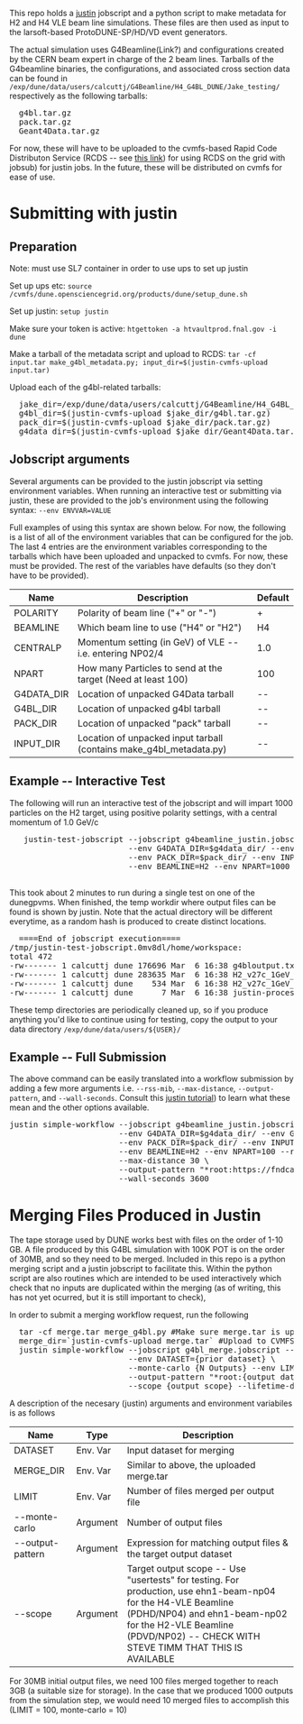 This repo holds a [justin](https://justin.dune.hep.ac.uk/docs/) jobscript and a python script to make metadata for H2 and H4 VLE beam line simulations. These files are then used as input to the larsoft-based ProtoDUNE-SP/HD/VD event generators.



The actual simulation uses G4Beamline(Link?) and configurations created by the CERN beam expert in charge of the 2 beam lines. Tarballs of the G4beamline binaries, the configurations, and associated cross section data can be found in 
`/exp/dune/data/users/calcuttj/G4Beamline/H4_G4BL_DUNE/Jake_testing/` respectively as the following tarballs:
<pre>
  g4bl.tar.gz 
  pack.tar.gz
  Geant4Data.tar.gz
</pre>

For now, these will have to be uploaded to the cvmfs-based Rapid Code Distributon Service (RCDS -- see [this link](https://cdcvs.fnal.gov/redmine/projects/jobsub/wiki/Rapid_Code_Distribution_Service_via_CVMFS_using_Jobsub)) for using RCDS on the grid with jobsub) for justin jobs.  In the future, these will be distributed on cvmfs for ease of use.

# Submitting with justin

## Preparation
Note: must use SL7 container in order to use ups to set up justin

Set up ups etc: `source /cvmfs/dune.opensciencegrid.org/products/dune/setup_dune.sh`

Set up justin: `setup justin`

Make sure your token is active: `htgettoken -a htvaultprod.fnal.gov -i dune`

Make a tarball of the metadata script and upload to RCDS: `tar -cf input.tar make_g4bl_metadata.py; input_dir=$(justin-cvmfs-upload input.tar)`

Upload each of the g4bl-related tarballs:
<pre>
  jake_dir=/exp/dune/data/users/calcuttj/G4Beamline/H4_G4BL_DUNE/Jake_testing/
  g4bl_dir=$(justin-cvmfs-upload $jake_dir/g4bl.tar.gz)
  pack_dir=$(justin-cvmfs-upload $jake_dir/pack.tar.gz)
  g4data_dir=$(justin-cvmfs-upload $jake_dir/Geant4Data.tar.gz)
</pre>

## Jobscript arguments
Several arguments can be provided to the justin jobscript via setting environment variables. When running an interactive test or submitting via justin, 
these are provided to the job's environment using the following syntax: `--env ENVVAR=VALUE`

Full examples of using this syntax are shown below. For now, the following is a 
list of all of the environment variables that can be configured for the job. The last 4 entries are the environment variables corresponding to the 
tarballs which have been uploaded and unpacked to cvmfs. For now, these must be provided. The rest of the variables have defaults (so they don't have to be provided).


| Name  | Description | Default | 
| ------------- | ------------- | ------------- |
| POLARITY  | Polarity of beam line ("+" or "-") | + |
| BEAMLINE  | Which beam line to use ("H4" or "H2") | H4 |
| CENTRALP  | Momentum setting (in GeV) of VLE -- i.e. entering NP02/4 | 1.0 |
| NPART     | How many Particles to send at the target (Need at least 100) | 100 |
| G4DATA_DIR | Location of unpacked G4Data tarball | -- |
| G4BL_DIR | Location of unpacked g4bl tarball | -- |
| PACK_DIR | Location of unpacked "pack" tarball | -- |
| INPUT_DIR | Location of unpacked input tarball (contains make_g4bl_metadata.py) | -- |


## Example -- Interactive Test
The following will run an interactive test of the jobscript and will impart 1000 particles on the H2 target, using positive polarity settings, with a central momentum of 1.0 GeV/c
 <pre>
   justin-test-jobscript --jobscript g4beamline_justin.jobscript --monte-carlo 1 \
                         --env G4DATA_DIR=$g4data_dir/ --env G4BL_DIR=$g4bl_dir/ \
                         --env PACK_DIR=$pack_dir/ --env INPUT_DIR=$input_dir/  \
                         --env BEAMLINE=H2 --env NPART=1000
 </pre>
 This took about 2 minutes to run during a single test on one of the dunegpvms. When finished, the temp workdir where output files can be found is shown by justin. Note that 
 the actual directory will be different everytime, as a random hash is produced to create distinct locations.
<pre>
  ====End of jobscript execution====
/tmp/justin-test-jobscript.0mv8dl/home/workspace:
total 472
-rw------- 1 calcuttj dune 176696 Mar  6 16:38 g4bloutput.txt
-rw------- 1 calcuttj dune 283635 Mar  6 16:38 H2_v27c_1GeV_1_20250306T223828Z_000001.root
-rw------- 1 calcuttj dune    534 Mar  6 16:38 H2_v27c_1GeV_1_20250306T223828Z_000001.root.json
-rw------- 1 calcuttj dune      7 Mar  6 16:38 justin-processed-pfns.txt
</pre>

These temp directories are periodically cleaned up, so if you produce anything you'd like to continue using for testing, copy the output to your data directory `/exp/dune/data/users/${USER}/`
## Example -- Full Submission

The above command can be easily translated into a workflow submission by adding a few more arguments i.e. `--rss-mib`, `--max-distance`, `--output-pattern`, and `--wall-seconds`. 
Consult this [justin tutorial](https://justin.dune.hep.ac.uk/docs/tutorials.dune.md)) to learn what these mean and the other options available. 

<pre>
justin simple-workflow --jobscript g4beamline_justin.jobscript --monte-carlo 100 \
                       --env G4DATA_DIR=$g4data_dir/ --env G4BL_DIR=$g4bl_dir/ \
                       --env PACK_DIR=$pack_dir/ --env INPUT_DIR=$input_dir/  \
                       --env BEAMLINE=H2 --env NPART=100 --rss-mib 3999 \
                       --max-distance 30 \
                       --output-pattern "*root:https://fndcadoor.fnal.gov:2880/dune/scratch/users/calcuttj/g4beamline_prod/H2_test_full/" \
                       --wall-seconds 3600
</pre>


# Merging Files Produced in Justin
The tape storage used by DUNE works best with files on the order of 1-10 GB. A file produced by this G4BL simulation with 100K POT is on the order of 30MB, and so they need to be merged. Included in this
repo is a python merging script and a justin jobscript to facilitate this. Within the python script are also routines which are intended to be used interactively which check that no inputs are duplicated
within the merging (as of writing, this has not yet ocurred, but it is still important to check), 

In order to submit a merging workflow request, run the following

<pre>
  tar -cf merge.tar merge_g4bl.py #Make sure merge.tar is up to date
  merge_dir=`justin-cvmfs-upload merge.tar` #Upload to CVMFS
  justin simple-workflow --jobscript g4bl_merge.jobscript --env MERGE_DIR=$merge_dir \
                         --env DATASET={prior dataset} \
                         --monte-carlo {N Outputs} --env LIMIT={N Inputs} --max-distance 30 --rss-mib 3999 \
                         --output-pattern "*root:{output dataset}" \
                         --scope {output scope} --lifetime-days=90  
</pre>

A description of the necesary (justin) arguments and environment variabiles is as follows

| Name  | Type | Description | 
| ------------- | ------------- | ------------- |
| DATASET | Env. Var | Input dataset for merging |
| MERGE_DIR  | Env. Var | Similar to above, the uploaded merge.tar |
| LIMIT  | Env. Var | Number of files merged per output file |
| --monte-carlo | Argument | Number of output files |
| --output-pattern | Argument | Expression for matching output files & the target output dataset |
| --scope | Argument | Target output scope -- Use "usertests" for testing. For production, use ehn1-beam-np04 for the H4-VLE Beamline (PDHD/NP04) and ehn1-beam-np02 for the H2-VLE Beamline (PDVD/NP02) -- CHECK WITH STEVE TIMM THAT THIS IS AVAILABLE |

For 30MB initial output files, we need 100 files merged together to reach 3GB (a suitable size for storage). In the case that we produced 1000 outputs from the simulation step, we would need 10 merged files to accomplish this (LIMIT = 100, monte-carlo = 10)
